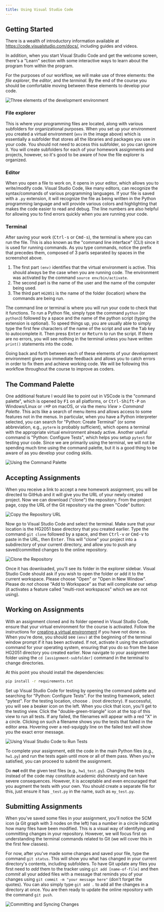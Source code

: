 ```yaml
---
title: Using Visual Studio Code
---
```


## Getting Started

There is a wealth of introductory information available at
<https://code.visualstudio.com/docs/>, including guides and videos.

In addition, when you start Visual Studio Code and get the welcome
screen, there's a "Learn" section with some interactive ways to learn
about the program from within the program.

For the purposes of our workflow, we will make use of three elements: the
*file explorer*, the *editor*, and the *terminal*. By the end of the course
you should be comfortable moving between these elements to develop your code.

![*Three elements of the development environment*](static/dev-environment.png)

### File explorer

This is where your programming files are located, along with various subfolders
for organizational purposes. When you set up your environment you created a
virtual environment (`env` in the image above) which is essentially a
subfolder that stores all the libraries and packages you use in your code.
You should not need to access this subfolder, so you can ignore it. You will
create subfolders for each of your homework assignments and projects, however,
so it's good to be aware of how the file explorer is organized.

### Editor

When you open a file to work on, it opens in your editor, which allows you to
write/modify code. Visual Studio Code, like many editors, can recognize the
syntax/commands of various programming languages. If your file is saved with
a `.py` extension, it will recognize the file as being written in the Python
programming language and will provide various colors and highlighting that
makes the code easier to read and debug. The line numbers are also helpful
for allowing you to find errors quickly when you are running your code.

### Terminal

After saving your work (<kbd>Ctrl-s</kbd> or <kbd>Cmd-s</kbd>), the terminal
is where you can run the file. This is also known as the "command line
interface" (CLI) since it is used for running commands. As you type commands,
notice the prefix that precedes them, composed of 3 parts separated by spaces
in the screenshot above.

1. The first part `(env)` identifies that the virtual environment is active.
This should always be the case when you are running code. The environment was
activated by the command `source env/bin/activate`.
2. The second part is the name of the user and the name of the computer being
used.
3. The third part `HG2051` is the name of the folder (location) where the
commands are being run.

The command line or terminal is where you will run your code to check that
it functions. To run a Python file, simply type the command `python` (or
`python3`) followed by a space and the name of the python script (typing the
extension is optional). To speed things up, you are usually able to simply
type the first few characters of the name of the script and use the <kbd>Tab</kbd>
key to autocomplete it. Then press <kbd>Enter</kbd> or <kbd>Return</kbd> to
run the script. If there are no errors, you will see nothing in the terminal
unless you have written `print()` statements into the code.

Going back and forth between each of these elements of your development
environment gives you immediate feedback and allows you to catch errors
in order to fix them and achieve working code. We will be following this
workflow throughout the course to improve as coders.

## The Command Palette

One additional feature I would like to point out in VSCode is the "command
palette", which is opened by <kbd>F1</kbd> on all platforms, or <kbd>Ctrl-Shift-P</kbd>
on Windows/Linux or <kbd>⇧⌘P</kbd> on macOS, or via the menu *View* >
*Command Palette*. This acts like a search of menu items and allows
access to some features not in the menus. In particular, when you have a
Python interpreter selected, you can search for "Python: Create
Terminal" (or some abbreviation, e.g., `pyterm` is probably sufficient),
which opens a terminal with the appropriate virtual environment already
active. Another useful command is "Python: Configure Tests", which helps
you setup `pytest` for testing your code. Since we are primarily using the
terminal, we will not be spending much time using the command palette, but
it is a good thing to be aware of as you develop your coding skills.

![*Using the Command Palette*](static/command-palette.png)

## Accepting Assignments

When you receive a link to accept a new homework assignment, you will be
directed to GitHub and it will give you the URL of your newly created
project. Now we can download ("clone") the repository. From the project
page, copy the URL of the Git repository via the green "Code" button:

![*Copy the Repository URL*](static/github-git-url.png)

Now go to Visual Studio Code and select the terminal. Make sure that your
location is the HG2051 base directory that you created earlier. Type the command
`git clone` followed by a space, and then <kbd>Ctrl-v</kbd> or <kbd>Cmd-v</kbd>
to paste in the URL, then <kbd>Enter</kbd>. This will "clone" your project
into a subdirectory of your current directory, and allow you to push any
saved/committed changes to the online repository.

![*Clone the Repository*](static/vscode-git-clone.png)

Once it has downloaded, you'll see its folder in the explorer sidebar.
Visual Studio Code should ask if you wish to open the folder or add it
to the current workspace. Please choose "Open" or "Open in New Window".
Please do *not* choose "Add to Workspace" as that will complicate our
setup (it activates a feature called "multi-root workspaces" which we
are not using).

## Working on Assignments

With an assignment cloned and its folder opened in Visual Studio Code,
ensure that your virtual environment for the course is activated. Follow
the instructions for [creating a virtual environment](environment-setup.html#virtual-environment)
if you have not done so. When you're done, you should see `(env)` at the
beginning of the terminal window prompt if it has been activated. If not,
activate it using the activation command for your operating system, ensuring
that you do so from the base HG2051 directory you created earlier. Now navigate
to your assignment folder using the `cd [assignment-subfolder]` command in
the terminal to change directories.

At this point you should install the dependencies:

```{.bash .terminal}
pip install -r requirements.txt
```

Set up Visual Studio Code for testing by opening the command palette and
searching for "Python: Configure Tests". For the testing framework,
select "pytest". For the testing location, choose `.` (root directory).
If successful, you will see a beaker icon on the left. When you click
that icon, you'll get to the testing view. Click the
"double-green-triangle" icon at the top of this view to run all tests.
If any failed, the filenames will appear with a red "X" in a circle.
Clicking on such a filename shows you the tests that failed in the
editor area. Hovering over a red-squiggly line on the failed test will
show you the exact error message.

![*Using Visual Studio Code to Run Tests*](static/testing.png)

To complete your assignment, edit the code in the main Python files
(e.g., `hw1.py`) and run the tests again until more or all of them pass.
When you're satisfied, you can proceed to submit the assignment.

Do **not** edit the given test files (e.g., `hw1_test.py`). Changing the
tests instead of the code may constitute academic dishonesty and can
have severe consequences. However, it is acceptable and even encouraged
that you augment the tests with your own. You should create a separate
file for this, just ensure it has `_test.py` in the name, such as
`my_test.py`.

## Submitting Assignments

When you've saved some files in your assignment, you'll notice the SCM
icon (a Git graph with 3 nodes on the left) has a number in a circle
indicating how many files have been modified. This is a visual way of
identifying and committing changes in your repository. However, we will
focus first on understanding the terminal commands related to Git (we
will cover this in the first few classes).

For now, after you've made some changes and saved your file, type the
command `git status`. This will show you what has changed in your current
directory's contents, including subfolders. To have Git update any files
you first need to *add* them to the tracker using `git add [name-of-file]`
and then *commit* all your added files with a message that reminds you
of your changes using `git commit -m "your message here"` (don't forget the
quotes). You can also simply type `git add .` to add all the changes in a
directory at once. You are then ready to update the online repository with
the command `git push`.

![*Committing and Syncing Changes*](static/commit-and-sync.png)

